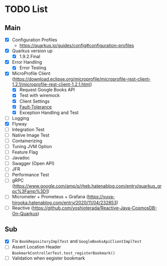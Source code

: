 # TODO List

## Main
- [x] Configuration Profiles
    - https://quarkus.io/guides/config#configuration-profiles
- [x] Quarkus version up
    - [x] 1.9.2.Final
- [x] Error Handling
    - [x] Error Testing
- [x] MicroProfile Client (https://download.eclipse.org/microprofile/microprofile-rest-client-1.2.1/microprofile-rest-client-1.2.1.html)
    - [x] Request Google Books API
    - [x] Test with wiremock
    - [x] Client Settings
    - [x] [Fault-Tolerance](https://quarkus.io/guides/microprofile-fault-tolerance)
    - [x] Exception Handling and Test
- [ ] Logging
- [x] Flyway
- [ ] Integration Test
- [ ] Native Image Test
- [ ] Containerizing
- [ ] Tuning JVM Option 
- [ ] Feature Flag
- [ ] Javadoc
- [ ] Swagger (Open API)
- [ ] JFR
- [ ] Performance Test
- [ ] gRPC (https://www.google.com/amp/s/rheb.hatenablog.com/entry/quarkus_grpc%3Famp%3D1)
- [ ] Micrometer + Prometeus + Grafana (https://yuya-hirooka.hatenablog.com/entry/2020/11/04/232853)
- [ ] Reactive (https://github.com/yoshioterada/Reactive-Java-CosmosDB-On-Quarkus)

## Sub
- [x] Fix `BookRepositoryImplTest` and `GoogleBooksApiClientImplTest`
- [ ] Assert Location Header `BookmarkControllerTest.test_registerBookmark()`
- [ ] Validation when eegister bookmark
